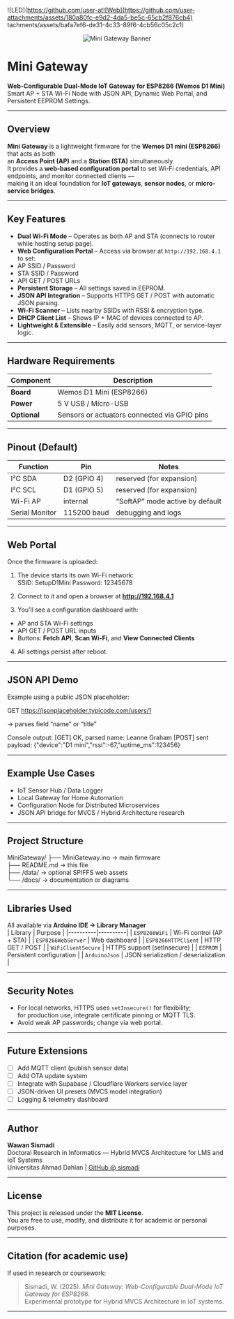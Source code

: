 
![LED](https://github.com/user-at![Web](https://github.com/user-attachments/assets/180a80fc-e9d2-4da5-be5c-65cb2f876cb4)
tachments/assets/bafa7ef6-de31-4c33-89f6-4cb56c05c2c1)

<!-- Social Preview Metadata -->
<meta property="og:title" content="Mini Gateway — Web-Configurable IoT Gateway for ESP8266">
<meta property="og:description" content="Smart dual-mode Wi-Fi gateway with JSON API, web dashboard, and DHCP scanner for Wemos D1 mini. Built with Arduino and ESP8266WebServer.">
<meta property="og:image" content="https://raw.githubusercontent.com/sismadi/mini-gateway/main/docs/banner.png">
<meta property="og:type" content="website">
<meta property="og:url" content="https://github.com/sismadi/mini-gateway">
<meta name="twitter:card" content="summary_large_image">

<!-- Banner -->
<p align="center">
  <img src="./minigateway.png" alt="Mini Gateway Banner">
</p>

# Mini Gateway

**Web-Configurable Dual-Mode IoT Gateway for ESP8266 (Wemos D1 Mini)**  
Smart AP + STA Wi-Fi Node with JSON API, Dynamic Web Portal, and Persistent EEPROM Settings.

---

## Overview
**Mini Gateway** is a lightweight firmware for the **Wemos D1 mini (ESP8266)** that acts as both  
an **Access Point (AP)** and a **Station (STA)** simultaneously.  
It provides a **web-based configuration portal** to set Wi-Fi credentials, API endpoints, and monitor connected clients —  
making it an ideal foundation for **IoT gateways**, **sensor nodes**, or **micro-service bridges**.

---

## Key Features
-  **Dual Wi-Fi Mode** – Operates as both AP and STA (connects to router while hosting setup page).  
-  **Web Configuration Portal** – Access via browser at `http://192.168.4.1`  
  to set:  
  - AP SSID / Password  
  - STA SSID / Password  
  - API GET / POST URLs  
-  **Persistent Storage** – All settings saved in EEPROM.  
-  **JSON API Integration** – Supports HTTPS GET / POST with automatic JSON parsing.  
-  **Wi-Fi Scanner** – Lists nearby SSIDs with RSSI & encryption type.  
-  **DHCP Client List** – Shows IP + MAC of devices connected to AP.  
-  **Lightweight & Extensible** – Easily add sensors, MQTT, or service-layer logic.

---

## Hardware Requirements
| Component | Description |
|------------|--------------|
| **Board** | Wemos D1 Mini (ESP8266) |
| **Power** | 5 V USB / Micro-USB |
| **Optional** | Sensors or actuators connected via GPIO pins |

---

## Pinout (Default)
| Function | Pin | Notes |
|-----------|-----|-------|
| I²C SDA | D2 (GPIO 4) | reserved (for expansion) |
| I²C SCL | D1 (GPIO 5) | reserved (for expansion) |
| Wi-Fi AP | internal | “SoftAP” mode active by default |
| Serial Monitor | 115200 baud | debugging and logs |

---

## Web Portal
Once the firmware is uploaded:

1. The device starts its own Wi-Fi network:  
SSID: SetupD1Mini
Password: 12345678

2. Connect to it and open a browser at **http://192.168.4.1**  
3. You’ll see a configuration dashboard with:
- AP and STA Wi-Fi settings  
- API GET / POST URL inputs  
- Buttons: **Fetch API**, **Scan Wi-Fi**, and **View Connected Clients**
4. All settings persist after reboot.

---

## JSON API Demo
Example using a public JSON placeholder:

GET https://jsonplaceholder.typicode.com/users/1

→ parses field “name” or “title”


Console output:
[GET] OK, parsed name: Leanne Graham
[POST] sent payload: {"device":"D1 mini","rssi":-67,"uptime_ms":123456}


---

## Example Use Cases
- IoT Sensor Hub / Data Logger  
- Local Gateway for Home Automation  
- Configuration Node for Distributed Microservices  
- JSON API bridge for MVCS / Hybrid Architecture research

---

## Project Structure

MiniGateway/
├── MiniGateway.ino → main firmware  
├── README.md → this file  
├── /data/ → optional SPIFFS web assets  
└── /docs/ → documentation or diagrams  



---

## Libraries Used
All available via **Arduino IDE → Library Manager**  
| Library | Purpose |
|----------|----------|
| `ESP8266WiFi` | Wi-Fi control (AP + STA) |
| `ESP8266WebServer` | Web dashboard |
| `ESP8266HTTPClient` | HTTP GET / POST |
| `WiFiClientSecure` | HTTPS support (setInsecure) |
| `EEPROM` | Persistent configuration |
| `ArduinoJson` | JSON serialization / deserialization |

---

## Security Notes
- For local networks, HTTPS uses `setInsecure()` for flexibility;  
  for production use, integrate certificate pinning or MQTT TLS.
- Avoid weak AP passwords; change via web portal.

---

## Future Extensions
- [ ] Add MQTT client (publish sensor data)  
- [ ] Add OTA update system  
- [ ] Integrate with Supabase / Cloudflare Workers service layer  
- [ ] JSON-driven UI presets (MVCS model integration)  
- [ ] Logging & telemetry dashboard

---

## Author
**Wawan Sismadi**  
Doctoral Research in Informatics — Hybrid MVCS Architecture for LMS and IoT Systems  
Universitas Ahmad Dahlan | [GitHub @ sismadi](https://github.com/sismadi)

---

## License
This project is released under the **MIT License**.  
You are free to use, modify, and distribute it for academic or personal purposes.

---

## Citation (for academic use)
If used in research or coursework:

> Sismadi, W. (2025). *Mini Gateway: Web-Configurable Dual-Mode IoT Gateway for ESP8266.*  
> Experimental prototype for Hybrid MVCS Architecture in IoT systems.

---


